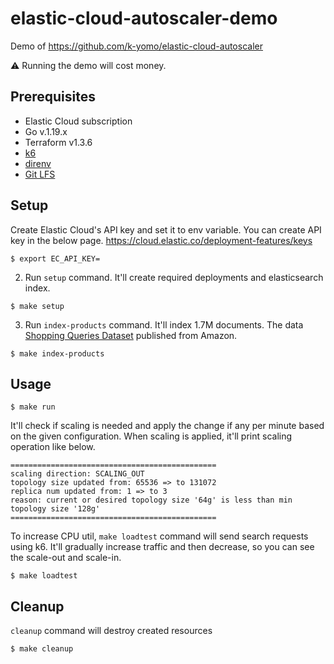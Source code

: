 # elastic-cloud-autoscaler-demo
Demo of https://github.com/k-yomo/elastic-cloud-autoscaler

⚠️ Running the demo will cost money.

## Prerequisites
- Elastic Cloud subscription
- Go v.1.19.x
- Terraform v1.3.6
- [k6](https://k6.io/docs/get-started/installation/)
- [direnv](https://direnv.net/)
- [Git LFS](https://git-lfs.com/)

## Setup
Create Elastic Cloud's API key and set it to env variable.
You can create API key in the below page.
https://cloud.elastic.co/deployment-features/keys
```shell
$ export EC_API_KEY=
```

2. Run `setup` command.  It'll create required deployments and elasticsearch index.
```shell
$ make setup
```
3. Run `index-products` command.  It'll index 1.7M documents. The data [Shopping Queries Dataset](https://github.com/amazon-science/esci-data) published from Amazon.
```shell
$ make index-products
```

## Usage
```shell
$ make run
```

It'll check if scaling is needed and apply the change if any per minute based on the given configuration.
When scaling is applied, it'll print scaling operation like below.
```
==============================================
scaling direction: SCALING_OUT
topology size updated from: 65536 => to 131072
replica num updated from: 1 => to 3
reason: current or desired topology size '64g' is less than min topology size '128g'
==============================================
```

To increase CPU util, `make loadtest` command will send search requests using k6.
It'll gradually increase traffic and then decrease, so you can see the scale-out and scale-in.
```shell
$ make loadtest
```

## Cleanup
`cleanup` command will destroy created resources
```shell
$ make cleanup
```
